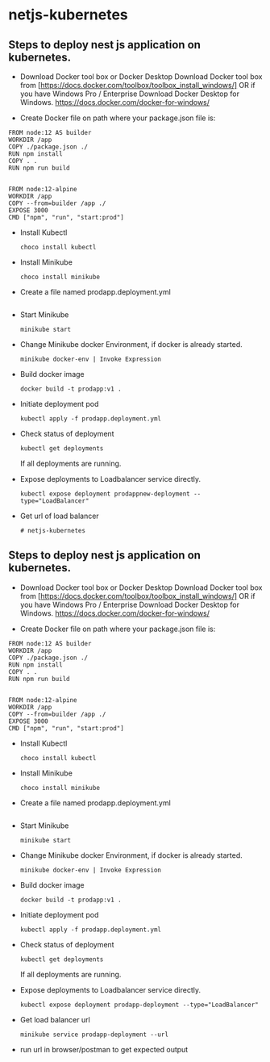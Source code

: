 # netjs-kubernetes

## Steps to deploy nest js application on kubernetes.

- Download Docker tool box or Docker Desktop 
  Download Docker tool box from [https://docs.docker.com/toolbox/toolbox_install_windows/]
  OR
  if you have Windows Pro / Enterprise Download Docker Desktop for Windows.
  https://docs.docker.com/docker-for-windows/

- Create Docker file on path where your package.json file is:
```
FROM node:12 AS builder
WORKDIR /app
COPY ./package.json ./
RUN npm install
COPY . .
RUN npm run build


FROM node:12-alpine
WORKDIR /app
COPY --from=builder /app ./
EXPOSE 3000
CMD ["npm", "run", "start:prod"]
```

- Install Kubectl
  ```
  choco install kubectl
  ```
- Install Minikube
  ```
  choco install minikube
  ```
- Create a file named prodapp.deployment.yml
  ```
- Start Minikube
  ```
  minikube start
  ```
- Change Minikube docker Environment, if docker is already started.
  ```
  minikube docker-env | Invoke Expression
  ```
- Build docker image 
  ```
  docker build -t prodapp:v1 .
  ```
- Initiate deployment pod
  ```
  kubectl apply -f prodapp.deployment.yml
  ```
- Check status of deployment
  ```
  kubectl get deployments
  ```
  If all deployments are running.

- Expose deployments to Loadbalancer service directly.
  ```
  kubectl expose deployment prodappnew-deployment --type="LoadBalancer"
  ```
- Get url of load balancer
  ```
  # netjs-kubernetes

## Steps to deploy nest js application on kubernetes.

- Download Docker tool box or Docker Desktop 
  Download Docker tool box from [https://docs.docker.com/toolbox/toolbox_install_windows/]
  OR
  if you have Windows Pro / Enterprise Download Docker Desktop for Windows.
  https://docs.docker.com/docker-for-windows/

- Create Docker file on path where your package.json file is:
```
FROM node:12 AS builder
WORKDIR /app
COPY ./package.json ./
RUN npm install
COPY . .
RUN npm run build


FROM node:12-alpine
WORKDIR /app
COPY --from=builder /app ./
EXPOSE 3000
CMD ["npm", "run", "start:prod"]
```

- Install Kubectl
  ```
  choco install kubectl
  ```
- Install Minikube
  ```
  choco install minikube
  ```
- Create a file named prodapp.deployment.yml
  ```
- Start Minikube
  ```
  minikube start
  ```
- Change Minikube docker Environment, if docker is already started.
  ```
  minikube docker-env | Invoke Expression
  ```
- Build docker image 
  ```
  docker build -t prodapp:v1 .
  ```
- Initiate deployment pod
  ```
  kubectl apply -f prodapp.deployment.yml
  ```
- Check status of deployment
  ```
  kubectl get deployments
  ```
  If all deployments are running.

- Expose deployments to Loadbalancer service directly.
  ```
  kubectl expose deployment prodapp-deployment --type="LoadBalancer"
  ```
- Get load balancer url
  ```
  minikube service prodapp-deployment --url
  ```
- run url in browser/postman to get expected output
